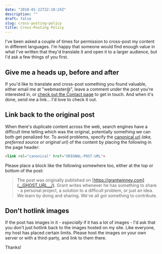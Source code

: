 ```yaml
---
date: "2018-01-21T22:10:24Z"
description: ""
draft: false
slug: cross-posting-policy
title: Cross-Posting Policy
---
```



I've been asked a couple of times for permission to cross-post my content in different languages. I'm happy that someone would find enough value in what I've written that they'd translate it and open it to a larger audience, but I'd ask a few things of you first.

## Give me a heads up, before and after

If you'd like to translate and cross-post something you found valuable, either email me at "webmaster@<this site>", leave a comment under the post you're interested in, or [check out the Contact page](__GHOST_URL__/contact/) to get in touch. And when it's done, send me a link... I'd love to check it out.

## Link back to the original post

When there's duplicate content across the web, search engines have a difficult time telling which was the original, potentially something we can both get penalized for. To avoid problems, specify the [canonical url](https://www.reliablesoft.net/what-is-a-canonical-url/)  _(aka, preferred source or original url)_ of the content by placing the following in the page header:

```html
<link rel="canonical" href="ORIGNAL-POST-URL">
```

Please place a block like the following somewhere too, either at the top or bottom of the post:

> The post <insert post title> was originally published on [https://grantwinney.com](__GHOST_URL__/). Grant writes whenever he has something to share - a personal project, a solution to a difficult problem, or just an idea. We learn by doing and sharing. We've all got something to contribute.

## Don't hotlink images

If the post has images in it - _especially_ if it has a lot of images - I'd ask that you don't just hotlink back to the images hosted on my site. Like everyone, my host has placed certain limits. Please host the images on your own server or with a third-party, and link to them there.

Thanks!

